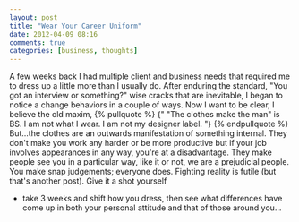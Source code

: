```yaml
---
layout: post
title: "Wear Your Career Uniform"
date: 2012-04-09 08:16
comments: true
categories: [business, thoughts]
---
```

A few weeks back I had multiple client and business needs that required me to dress up a little more than I usually do.
After enduring the standard, "You got an interview or something?" wise cracks that are inevitable, I began to notice
a change behaviors in a couple of ways. Now I want to be clear, I believe the old maxim, {% pullquote %} {" "The clothes make the man" is BS. I am not what I wear. I am not my designer label. "} {% endpullquote %} But...the clothes are an outwards manifestation of something
internal. They don't make you work any harder or be more productive but if your job involves appearances in any way,
you're at a disadvantage. They make people see you in a particular way, like it or not, we are a prejudicial people.
You make snap judgements; everyone does. Fighting reality is futile (but that's another post). Give it a shot yourself
- take 3 weeks and shift how you dress, then see what differences have come up in both your personal attitude and that
  of those around you...
